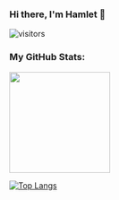 ### Hi there, I'm Hamlet 👋
![visitors](https://visitor-badge.glitch.me/badge?page_id=${hamletv}.${476423656})

### My GitHub Stats:

<img height="180em" src="https://github-readme-stats.vercel.app/api?username=hamletv&show_icons=true&hide_border=true&&count_private=true&include_all_commits=true" />

[![Top Langs](https://github-readme-stats.vercel.app/api/top-langs/?username=hamletv&layout=compact)](https://github.com/hamletv/github-readme-stats)
<!--
**hamletv/hamletv** is a ✨ _special_ ✨ repository because its `README.md` (this file) appears on your GitHub profile.

Here are some ideas to get you started:

- 🔭 I’m currently working on ...
- 🌱 I’m currently learning ...
- 👯 I’m looking to collaborate on ...
- 🤔 I’m looking for help with ...
- 💬 Ask me about ...
- 📫 How to reach me: ...
- 😄 Pronouns: ...
- ⚡ Fun fact: ...
-->
